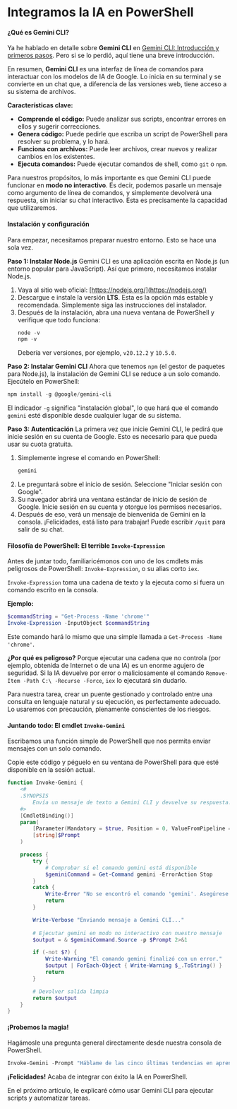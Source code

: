 # Integramos la IA en PowerShell

#### **¿Qué es Gemini CLI?**

Ya he hablado en detalle sobre **Gemini CLI** en [Gemini CLI: Introducción y primeros pasos](https://pikabu.ru/series/geminicli_48168). Pero si se lo perdió, aquí tiene una breve introducción.

En resumen, **Gemini CLI** es una interfaz de línea de comandos para interactuar con los modelos de IA de Google. Lo inicia en su terminal y se convierte en un chat que, a diferencia de las versiones web, tiene acceso a su sistema de archivos.

**Características clave:**
*   **Comprende el código:** Puede analizar sus scripts, encontrar errores en ellos y sugerir correcciones.
*   **Genera código:** Puede pedirle que escriba un script de PowerShell para resolver su problema, y lo hará.
*   **Funciona con archivos:** Puede leer archivos, crear nuevos y realizar cambios en los existentes.
*   **Ejecuta comandos:** Puede ejecutar comandos de shell, como `git` o `npm`.

Para nuestros propósitos, lo más importante es que Gemini CLI puede funcionar en **modo no interactivo**. Es decir, podemos pasarle un mensaje como argumento de línea de comandos, y simplemente devolverá una respuesta, sin iniciar su chat interactivo. Esta es precisamente la capacidad que utilizaremos.

#### **Instalación y configuración**

Para empezar, necesitamos preparar nuestro entorno. Esto se hace una sola vez.

**Paso 1: Instalar Node.js**
Gemini CLI es una aplicación escrita en Node.js (un entorno popular para JavaScript). Así que primero, necesitamos instalar Node.js.
1.  Vaya al sitio web oficial: [https://nodejs.org/](https://nodejs.org/)
2.  Descargue e instale la versión **LTS**. Esta es la opción más estable y recomendada. Simplemente siga las instrucciones del instalador.
3.  Después de la instalación, abra una nueva ventana de PowerShell y verifique que todo funciona:
    ```powershell
    node -v
    npm -v
    ```
    Debería ver versiones, por ejemplo, `v20.12.2` y `10.5.0`.

**Paso 2: Instalar Gemini CLI**
Ahora que tenemos `npm` (el gestor de paquetes para Node.js), la instalación de Gemini CLI se reduce a un solo comando. Ejecútelo en PowerShell:
```powershell
npm install -g @google/gemini-cli
```
El indicador `-g` significa "instalación global", lo que hará que el comando `gemini` esté disponible desde cualquier lugar de su sistema.

**Paso 3: Autenticación**
La primera vez que inicie Gemini CLI, le pedirá que inicie sesión en su cuenta de Google. Esto es necesario para que pueda usar su cuota gratuita.
1.  Simplemente ingrese el comando en PowerShell:
    ```powershell
    gemini
    ```
2.  Le preguntará sobre el inicio de sesión. Seleccione "Iniciar sesión con Google".
3.  Su navegador abrirá una ventana estándar de inicio de sesión de Google. Inicie sesión en su cuenta y otorgue los permisos necesarios.
4.  Después de eso, verá un mensaje de bienvenida de Gemini en la consola. ¡Felicidades, está listo para trabajar! Puede escribir `/quit` para salir de su chat.

#### **Filosofía de PowerShell: El terrible `Invoke-Expression`**

Antes de juntar todo, familiaricémonos con uno de los cmdlets más peligrosos de PowerShell: `Invoke-Expression`, o su alias corto `iex`.

`Invoke-Expression` toma una cadena de texto y la ejecuta como si fuera un comando escrito en la consola.

**Ejemplo:**
```powershell
$commandString = "Get-Process -Name 'chrome'"
Invoke-Expression -InputObject $commandString
```
Este comando hará lo mismo que una simple llamada a `Get-Process -Name 'chrome'`.

**¿Por qué es peligroso?** Porque ejecutar una cadena que no controla (por ejemplo, obtenida de Internet o de una IA) es un enorme agujero de seguridad. Si la IA devuelve por error o maliciosamente el comando `Remove-Item -Path C:\ -Recurse -Force`, `iex` lo ejecutará sin dudarlo.

Para nuestra tarea, crear un puente gestionado y controlado entre una consulta en lenguaje natural y su ejecución, es perfectamente adecuado. Lo usaremos con precaución, plenamente conscientes de los riesgos.

#### **Juntando todo: El cmdlet `Invoke-Gemini`**
Escribamos una función simple de PowerShell que nos permita enviar mensajes con un solo comando.

Copie este código y péguelo en su ventana de PowerShell para que esté disponible en la sesión actual.

```powershell
function Invoke-Gemini {
    <#
    .SYNOPSIS
        Envía un mensaje de texto a Gemini CLI y devuelve su respuesta.
    #>
    [CmdletBinding()]
    param(
        [Parameter(Mandatory = $true, Position = 0, ValueFromPipeline = $true)]
        [string]$Prompt
    )

    process {
        try {
            # Comprobar si el comando gemini está disponible
            $geminiCommand = Get-Command gemini -ErrorAction Stop
        }
        catch {
            Write-Error "No se encontró el comando 'gemini'. Asegúrese de que Gemini CLI esté instalado."
            return
        }

        Write-Verbose "Enviando mensaje a Gemini CLI..."
        
        # Ejecutar gemini en modo no interactivo con nuestro mensaje
        $output = & $geminiCommand.Source -p $Prompt 2>&1

        if (-not $?) {
            Write-Warning "El comando gemini finalizó con un error."
            $output | ForEach-Object { Write-Warning $_.ToString() }
            return
        }

        # Devolver salida limpia
        return $output
    }
}
```

#### **¡Probemos la magia!**


Hagámosle una pregunta general directamente desde nuestra consola de PowerShell.

```powershell
Invoke-Gemini -Prompt "Háblame de las cinco últimas tendencias en aprendizaje automático"
```


**¡Felicidades!** Acaba de integrar con éxito la IA en PowerShell.

En el próximo artículo, le explicaré cómo usar Gemini CLI para ejecutar scripts y automatizar tareas.
